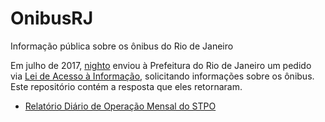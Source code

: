 # OnibusRJ
Informação pública sobre os ônibus do Rio de Janeiro

Em julho de 2017, [nighto](http://github.com/nighto) enviou à Prefeitura do Rio de Janeiro um pedido via [Lei de Acesso à Informação](http://www.planalto.gov.br/ccivil_03/_ato2011-2014/2011/lei/l12527.htm), solicitando informações sobre os ônibus. Este repositório contém a resposta que eles retornaram.

- [Relatório Diário de Operação Mensal do STPO](https://github.com/nighto/OnibusRJ/tree/master/RDO)
